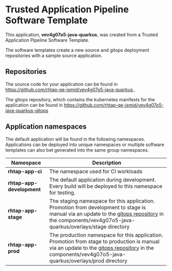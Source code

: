 # Trusted Application Pipeline Software Template

This application, **vev4g07o5-java-quarkus**, was created from a Trusted Application Pipeline Software Template.

The software templates create a new source and gitops deployment repositories with a sample source application. 

## Repositories

The source code for your application can be found in [https://github.com/rhtap-qe-jsmid/vev4g07o5-java-quarkus ](https://github.com/rhtap-qe-jsmid/vev4g07o5-java-quarkus ).
 
The gitops repository, which contains the kubernetes manifests for the application can be found in 
[https://github.com/rhtap-qe-jsmid/vev4g07o5-java-quarkus-gitops ](https://github.com/rhtap-qe-jsmid/vev4g07o5-java-quarkus-gitops ) 

## Application namespaces 

The default application will be found in the following namespaces. Applications can be deployed into unique namespaces or multiple software templates can also bet generated into the same group namespaces.  

|  Namespace   |  Description   |  
| -------- | -------- |
| **rhtap-app-ci** | The namespace used for CI workloads |
| **rhtap-app-development** | The default application during development. Every build will be deployed to this namespace for testing. |
| **rhtap-app-stage** | The staging namespace for this application. Promotion from development to stage is manual via an update to the [gitops repository](https://github.com/rhtap-qe-jsmid/vev4g07o5-java-quarkus-gitops ) in the components/vev4g07o5-java-quarkus/overlays/stage directory |
| **rhtap-app-prod** | The production namespace for this application. Promotion from stage to production is manual via an update to the [gitops repository](https://github.com/rhtap-qe-jsmid/vev4g07o5-java-quarkus-gitops ) in the components/vev4g07o5-java-quarkus/overlays/prod directory |
